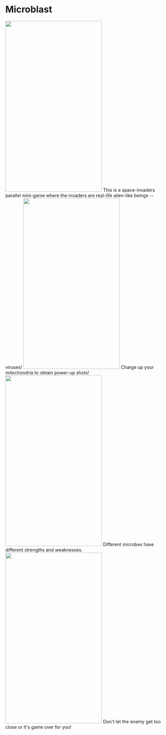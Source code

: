<h1>Microblast</h1>
<img src="https://cloud.githubusercontent.com/assets/7758601/6202143/24069cd0-b48c-11e4-9e69-f000a367828c.png" width="300" height="532">
This is a space-invaders parallel mini-game where the invaders are real-life alien-like beings -- viruses!
<img src="https://cloud.githubusercontent.com/assets/7758601/6202144/26351266-b48c-11e4-9991-faf7b8db3ad2.png" width="300" height="532">
Charge up your mitochondria to obtain power-up shots!
<img src="https://cloud.githubusercontent.com/assets/7758601/6202145/2845ef6c-b48c-11e4-8149-fa86c53731f4.png" width="300" height="532">
Different microbes have different strengths and weaknesses.
<img src="https://cloud.githubusercontent.com/assets/7758601/6202146/29ae295a-b48c-11e4-82a8-744920c95f6b.png" width="300" height="532">
Don't let the enemy get too close or it's game over for you!
